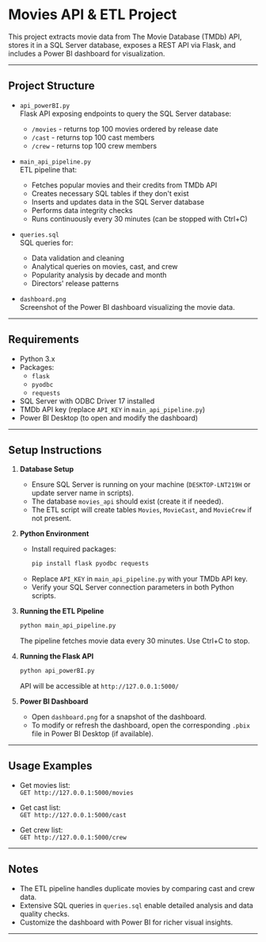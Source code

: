 # Movies API & ETL Project

This project extracts movie data from The Movie Database (TMDb) API, stores it in a SQL Server database, exposes a REST API via Flask, and includes a Power BI dashboard for visualization.

---

## Project Structure

- `api_powerBI.py`  
  Flask API exposing endpoints to query the SQL Server database:
  - `/movies` - returns top 100 movies ordered by release date  
  - `/cast` - returns top 100 cast members  
  - `/crew` - returns top 100 crew members  

- `main_api_pipeline.py`  
  ETL pipeline that:
  - Fetches popular movies and their credits from TMDb API  
  - Creates necessary SQL tables if they don't exist  
  - Inserts and updates data in the SQL Server database  
  - Performs data integrity checks  
  - Runs continuously every 30 minutes (can be stopped with Ctrl+C)  

- `queries.sql`  
  SQL queries for:
  - Data validation and cleaning  
  - Analytical queries on movies, cast, and crew  
  - Popularity analysis by decade and month  
  - Directors' release patterns  

- `dashboard.png`  
  Screenshot of the Power BI dashboard visualizing the movie data.

---

## Requirements

- Python 3.x  
- Packages:
  - `flask`
  - `pyodbc`
  - `requests`  
- SQL Server with ODBC Driver 17 installed  
- TMDb API key (replace `API_KEY` in `main_api_pipeline.py`)  
- Power BI Desktop (to open and modify the dashboard)

---

## Setup Instructions

1. **Database Setup**  
   - Ensure SQL Server is running on your machine (`DESKTOP-LNT219H` or update server name in scripts).  
   - The database `movies_api` should exist (create it if needed).  
   - The ETL script will create tables `Movies`, `MovieCast`, and `MovieCrew` if not present.

2. **Python Environment**  
   - Install required packages:  
     ```bash
     pip install flask pyodbc requests
     ```  
   - Replace `API_KEY` in `main_api_pipeline.py` with your TMDb API key.  
   - Verify your SQL Server connection parameters in both Python scripts.

3. **Running the ETL Pipeline**  
   ```bash
   python main_api_pipeline.py
   ```  
   The pipeline fetches movie data every 30 minutes. Use Ctrl+C to stop.

4. **Running the Flask API**  
   ```bash
   python api_powerBI.py
   ```  
   API will be accessible at `http://127.0.0.1:5000/`

5. **Power BI Dashboard**  
   - Open `dashboard.png` for a snapshot of the dashboard.  
   - To modify or refresh the dashboard, open the corresponding `.pbix` file in Power BI Desktop (if available).

---

## Usage Examples

- Get movies list:  
  `GET http://127.0.0.1:5000/movies`

- Get cast list:  
  `GET http://127.0.0.1:5000/cast`

- Get crew list:  
  `GET http://127.0.0.1:5000/crew`

---

## Notes

- The ETL pipeline handles duplicate movies by comparing cast and crew data.  
- Extensive SQL queries in `queries.sql` enable detailed analysis and data quality checks.  
- Customize the dashboard with Power BI for richer visual insights.

---
